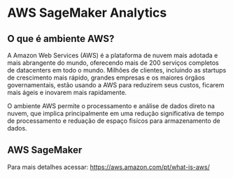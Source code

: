 # AWS SageMaker Analytics

## O que é ambiente AWS?
A Amazon Web Services (AWS) é a plataforma de nuvem mais adotada e mais abrangente do mundo, oferecendo mais de 200 serviços completos de datacenters em todo o mundo. Milhões de clientes, incluindo as startups de crescimento mais rápido, grandes empresas e os maiores órgãos governamentais, estão usando a AWS para reduzirem seus custos, ficarem mais ágeis e inovarem mais rapidamente.

O ambiente AWS permite o processamento e análise de dados direto na nuvem, que implica principalmente em uma redução significativa de tempo de processamento e reduação de espaço fisícos para armazenamento de dados.

## AWS SageMaker


Para mais detalhes acessar: https://aws.amazon.com/pt/what-is-aws/

